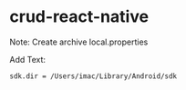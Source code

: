 # crud-react-native
Note: Create archive local.properties

Add Text:
```bash
sdk.dir = /Users/imac/Library/Android/sdk
```
